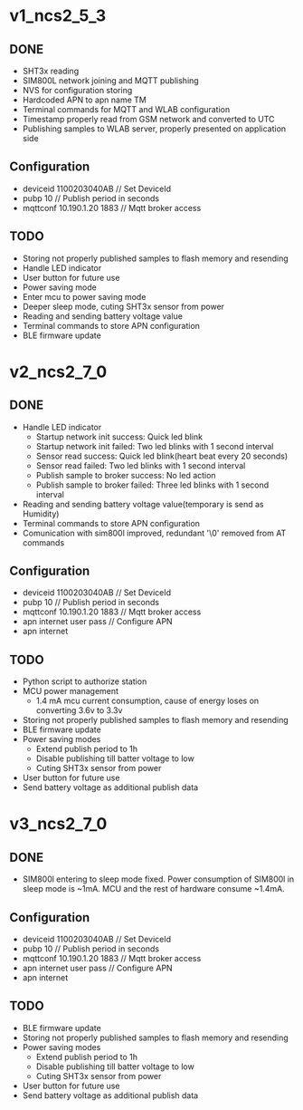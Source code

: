 # v1_ncs2_5_3

## DONE
* SHT3x reading
* SIM800L network joining and MQTT publishing
* NVS for configuration storing
* Hardcoded APN to apn name TM
* Terminal commands for MQTT and WLAB configuration
* Timestamp properly read from GSM network and converted to UTC
* Publishing samples to WLAB server, properly presented on application side

## Configuration
  * deviceid 1100203040AB       // Set DeviceId
  * pubp 10                     // Publish period in seconds
  * mqttconf 10.190.1.20 1883   // Mqtt broker access
  
## TODO
* Storing not properly published samples to flash memory and resending
* Handle LED indicator
* User button for future use
* Power saving mode
* Enter mcu to power saving mode
* Deeper sleep mode, cuting SHT3x sensor from power
* Reading and sending battery voltage value
* Terminal commands to store APN configuration
* BLE firmware update

# v2_ncs2_7_0

## DONE
* Handle LED indicator
  * Startup network init success: Quick led blink
  * Startup network init failed: Two led blinks with 1 second interval
  * Sensor read success: Quick led blink(heart beat every 20 seconds)
  * Sensor read failed: Two led blinks with 1 second interval
  * Publish sample to broker success: No led action
  * Publish sample to broker failed: Three led blinks with 1 second interval
* Reading and sending battery voltage value(temporary is send as Humidity)
* Terminal commands to store APN configuration
* Comunication with sim800l improved, redundant '\0' removed from AT commands

## Configuration
  * deviceid 1100203040AB       // Set DeviceId
  * pubp 10                     // Publish period in seconds
  * mqttconf 10.190.1.20 1883   // Mqtt broker access
  * apn internet user pass      // Configure APN
  * apn internet
  
## TODO
* Python script to authorize station
* MCU power management
  * 1.4 mA mcu current consumption, cause of energy loses on converting 3.6v to 3.3v
* Storing not properly published samples to flash memory and resending
* BLE firmware update
* Power saving modes
  * Extend publish period to 1h
  * Disable publishing till batter voltage to low
  * Cuting SHT3x sensor from power
* User button for future use
* Send battery voltage as additional publish data

# v3_ncs2_7_0

## DONE
* SIM800l entering to sleep mode fixed. Power consumption of SIM800l in sleep
mode is ~1mA. MCU and the rest of hardware consume ~1.4mA. 

## Configuration
  * deviceid 1100203040AB       // Set DeviceId
  * pubp 10                     // Publish period in seconds
  * mqttconf 10.190.1.20 1883   // Mqtt broker access
  * apn internet user pass      // Configure APN
  * apn internet
  
## TODO
* BLE firmware update
* Storing not properly published samples to flash memory and resending
* Power saving modes
  * Extend publish period to 1h
  * Disable publishing till batter voltage to low
  * Cuting SHT3x sensor from power
* User button for future use
* Send battery voltage as additional publish data
